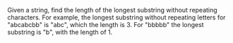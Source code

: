 Given a string, find the length of the longest substring without repeating characters.
For example, the longest substring without repeating letters for "abcabcbb" is "abc",
which the length is 3. For "bbbbb" the longest substring is "b", with the length of 1.
